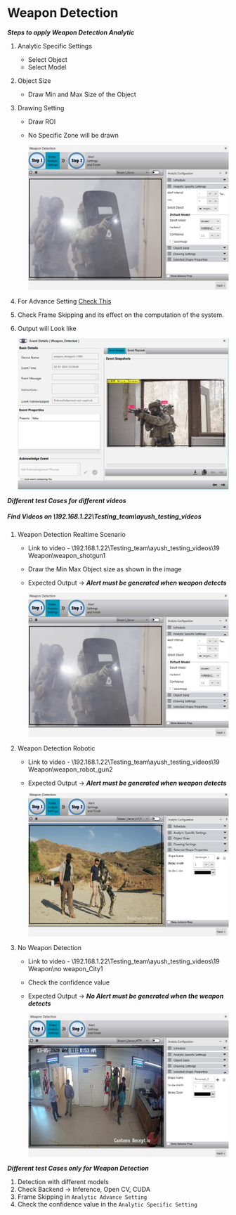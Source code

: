 # **Weapon Detection**
 
***Steps to apply Weapon Detection Analytic***

1. Analytic Specific Settings
   - Select Object
   - Select Model
2. Object Size
   - Draw Min and Max Size of the Object
4. Drawing Setting
   - Draw ROI
   - No Specific Zone will be drawn

     ![image](https://github.com/ayushaggarwalI2V/Video-Analytics-Server/blob/main/19%20Weapon%20Detection/images/weapon%20realtime.png "Weapon Detection")

5. For Advance Setting [Check This](https://stackoverflowteams.com/c/i2v-systems/questions/132)
6. Check Frame Skipping and its effect on the computation of the system.
7. Output will Look like

     ![image](https://github.com/ayushaggarwalI2V/Video-Analytics-Server/blob/main/19%20Weapon%20Detection/images/weapon%20alert.png "Weapon Detection output")

***Different test Cases for different videos***
##### Find Videos on _\\192.168.1.22\Testing_team\ayush_testing_videos_

1. Weapon Detection Realtime Scenario
   - Link to video - \\192.168.1.22\Testing_team\ayush_testing_videos\19 Weapon\weapon_shotgun1
   - Draw the Min Max Object size as shown in the image
   - Expected Output -> **_Alert must be generated when weapon detects_**
     
     ![image](https://github.com/ayushaggarwalI2V/Video-Analytics-Server/blob/main/19%20Weapon%20Detection/images/weapon%20realtime.png "Weapon Detection")

2. Weapon Detection Robotic
   - Link to video - \\192.168.1.22\Testing_team\ayush_testing_videos\19 Weapon\weapon_robot_gun2
   - Expected Output -> **_Alert must be generated when weapon detects_**
   
     ![image](https://github.com/ayushaggarwalI2V/Video-Analytics-Server/blob/main/19%20Weapon%20Detection/images/weapon%20robotic.png "Weapon Detection")

3. No Weapon Detection
   - Link to video - \\192.168.1.22\Testing_team\ayush_testing_videos\19 Weapon\no weapon_City1
   - Check the confidence value
   - Expected Output -> **_No Alert must be generated when the weapon detects_**
   
     ![image](https://github.com/ayushaggarwalI2V/Video-Analytics-Server/blob/main/19%20Weapon%20Detection/images/no%20weapon.png "Weapon Detection")

***Different test Cases only for Weapon Detection***

1. Detection with different models
2. Check Backend -> Inference, Open CV, CUDA
3. Frame Skipping in `Analytic Advance Setting`
4. Check the confidence value in the `Analytic Specific Setting`
